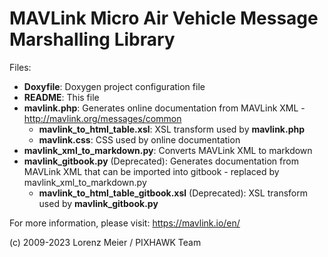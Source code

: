 # MAVLink Micro Air Vehicle Message Marshalling Library

Files:

- **Doxyfile**: Doxygen project configuration file
- **README**: This file
- **mavlink.php**: Generates online documentation from MAVLink XML - http://mavlink.org/messages/common
  - **mavlink_to_html_table.xsl**: XSL transform used by **mavlink.php**
  - **mavlink.css**: CSS used by online documentation
- **mavlink_xml_to_markdown.py**: Converts MAVLink XML to markdown
- **mavlink_gitbook.py** (Deprecated): Generates documentation from MAVLink XML that can be imported into gitbook - replaced by mavlink_xml_to_markdown.py
  - **mavlink_to_html_table_gitbook.xsl** (Deprecated): XSL transform used by **mavlink_gitbook.py**


For more information, please visit: https://mavlink.io/en/

(c) 2009-2023 Lorenz Meier / PIXHAWK Team
